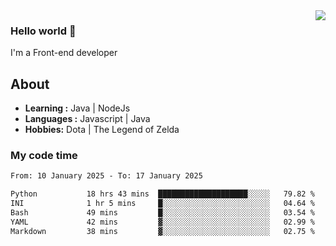 <img align='right' src="https://github-readme-stats.vercel.app/api?username=jumodada&show_icons=true&theme=vue">

### Hello world 👋

I'm a Front-end developer 
    
## About
-  **Learning :** Java | NodeJs
-  **Languages :** Javascript | Java
-  **Hobbies:** Dota | The Legend of Zelda

### My code time

<!--START_SECTION:waka-->

```txt
From: 10 January 2025 - To: 17 January 2025

Python           18 hrs 43 mins  ████████████████████░░░░░   79.82 %
INI              1 hr 5 mins     █░░░░░░░░░░░░░░░░░░░░░░░░   04.64 %
Bash             49 mins         █░░░░░░░░░░░░░░░░░░░░░░░░   03.54 %
YAML             42 mins         ▓░░░░░░░░░░░░░░░░░░░░░░░░   02.99 %
Markdown         38 mins         ▓░░░░░░░░░░░░░░░░░░░░░░░░   02.75 %
```

<!--END_SECTION:waka-->
